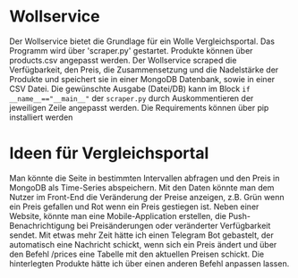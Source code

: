 # Wollservice

Der Wollservice bietet die Grundlage für ein Wolle Vergleichsportal. Das Programm wird über 'scraper.py' gestartet. Produkte können über products.csv angepasst werden. Der Wollservice scraped die Verfügbarkeit, den Preis, die Zusammensetzung und die Nadelstärke der Produkte und speichert sie in einer MongoDB Datenbank, sowie in einer CSV Datei. Die gewünschte Ausgabe (Datei/DB) kann im Block `if __name__=="__main__"` der `scraper.py` durch Auskommentieren der jeweiligen Zeile angepasst werden. Die Requirements können über pip installiert werden

# Ideen für Vergleichsportal 

Man könnte die Seite in bestimmten Intervallen abfragen und den Preis in MongoDB als Time-Series abspeichern. Mit den Daten könnte man dem Nutzer im Front-End die Veränderung der Preise anzeigen, z.B. Grün wenn ein Preis gefallen und Rot wenn ein Preis gestiegen ist. Neben einer Website, könnte man eine Mobile-Application erstellen, die Push-Benachrichtigung bei Preisänderungen oder veränderter Verfügbarkeit sendet. Mit etwas mehr Zeit hätte ich einen Telegram Bot gebastelt, der automatisch eine Nachricht schickt, wenn sich ein Preis ändert und über den Befehl /prices eine Tabelle mit den aktuellen Preisen schickt. Die hinterlegten Produkte hätte ich über einen anderen Befehl anpassen lassen.
